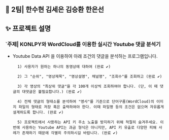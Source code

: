 ## 🦾 2팀| 한수현 김세은 김승환 한은선

## ✨ 프로젝트 설명

### `주제| KONLPY와 WordCloud를 이용한 실시간 Youtube 댓글 분석기

- Youtube Data API 을 이용하여 아래 조건의 댓글을 분석하는 프로그램입니다.
        
        1) 사용자가 원하는 하나의 동영상에 대하여 (완료 ✔) 
        
        2) 그 "순위", "영상제목", "영상설명", 채널명", "조회수"를 조회하고 (완료 ✔) 
        
        3) 각 영상의 "최상위 댓글"을 각 100개 이상씩 조회하여야 합니다. (단, 이 때 댓글의 대댓글은 불필요합니다.) (완료 ✔) 
        
        4) 전체 댓글의 형태소를 분석하여 "명사"를 기준으로 단어구름(WordCloud)의 이미지 파일의 형태로 저장 혹은 출력하여야 한다. 이때 파일명 등의 조건은 없으며 자유롭게 설계하도록 합니다. (완료 ✔) 
        
        5) 프로젝트에서 사용하는 API 키 주소 노출을 방지하기 위해 적절히 숨겨주세요. 이번에 사용하는 Youtube API는 과금 형식은 아니지만, API 키 유출로 다양한 피해 사례가 존재하기 때문에 각별히 주의하시길 바랍니다. (완료 ✔) 
        
